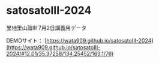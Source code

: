 # satosatoIII-2024
里地里山論III 7月2日講義用データ

DEMOサイト： [https://wata909.github.io/satosatoIII-2024](https://wata909.github.io/satosatoIII-2024/#12.01/35.37258/134.25452/163.1/76)